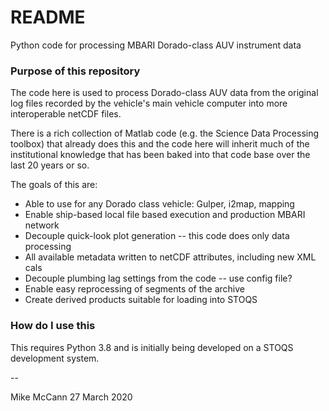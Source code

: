 # README #

Python code for processing MBARI Dorado-class AUV instrument data

### Purpose of this repository ###

The code here is used to process Dorado-class AUV data from the original
log files recorded by the vehicle's main vehicle computer into more
interoperable netCDF files.

There is a rich collection of Matlab code (e.g. the Science Data Processing
toolbox) that already does this and the code here will inherit much of the
institutional knowledge that has been baked into that code base over the
last 20 years or so.

The goals of this are:

* Able to use for any Dorado class vehicle: Gulper, i2map, mapping
* Enable ship-based local file based execution and production MBARI network
* Decouple quick-look plot generation -- this code does only data processing
* All available metadata written to netCDF attributes, including new XML cals
* Decouple plumbing lag settings from the code -- use config file?
* Enable easy reprocessing of segments of the archive
* Create derived products suitable for loading into STOQS


### How do I use this  ###

This requires Python 3.8 and is initially being developed on a STOQS development system.

--

Mike McCann
27 March 2020
